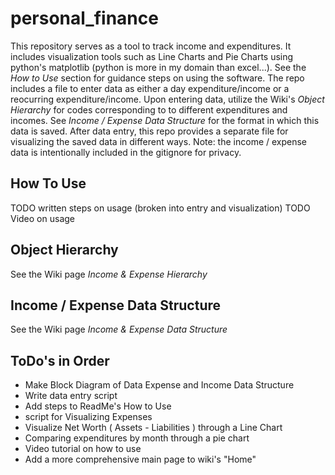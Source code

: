 # personal_finance
This repository serves as a tool to track income and expenditures. It includes visualization tools such as Line Charts and Pie Charts using python's matplotlib (python is more in my domain than excel...). See the *How to Use* section for guidance steps on using the software. The repo includes a file to enter data as either a day expenditure/income or a reocurring expenditure/income. Upon entering data, utilize the Wiki's *Object Hierarchy* for codes corresponding to to different expenditures and incomes. See *Income / Expense Data Structure* for the format in which this data is saved. After data entry, this repo provides a separate file for visualizing the saved data in different ways. Note: the income / expense data is intentionally included in the gitignore for privacy.

## How To Use
TODO written steps on usage (broken into entry and visualization)
TODO Video on usage

## Object Hierarchy
See the Wiki page *Income & Expense Hierarchy*

## Income / Expense Data Structure
See the Wiki page *Income & Expense Data Structure*

## ToDo's in Order
- Make Block Diagram of Data Expense and Income Data Structure
- Write data entry script
- Add steps to ReadMe's How to Use
- script for Visualizing Expenses
- Visualize Net Worth ( Assets - Liabilities ) through a Line Chart
- Comparing expenditures by month through a pie chart
- Video tutorial on how to use
- Add a more comprehensive main page to wiki's "Home"
